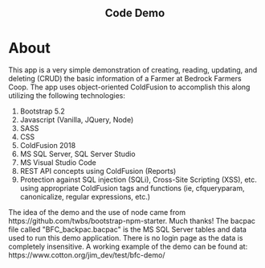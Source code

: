 <h2 align="center">Code Demo</h2>

# About

<p class="p-2">
    This app is a very simple demonstration of creating, reading, updating, and deleting (CRUD) 
    the basic information of a Farmer at Bedrock Farmers Coop.  
    The app uses object-oriented ColdFusion to accomplish this along utilizing the following technologies:
</p>
<ol>
    <li>Bootstrap 5.2</li>
    <li>Javascript (Vanilla, JQuery, Node)</li>
    <li>SASS</li>
    <li>CSS</li>
    <li>ColdFusion 2018</li>
    <li>MS SQL Server, SQL Server Studio</li>
    <li>MS Visual Studio Code</li>
    <li>REST API concepts using ColdFusion (Reports)
    <li>Protection against SQL injection (SQLi), Cross-Site Scripting (XSS), etc. using appropriate ColdFusion
        tags and functions (ie, cfqueryparam, canonicalize, regular expressions, etc.)</li>
</ol>

<p class="p-2">The idea of the demo and the use of node came from https://github.com/twbs/bootstrap-npm-starter.  Much thanks!  The bacpac file called "BFC_backpac.bacpac" is the MS SQL Server tables and data used to run this demo application.  There is no login page as the data is completely insensitive. A working example of the demo can be found at:  https://www.cotton.org/jim_dev/test/bfc-demo/
</p>




